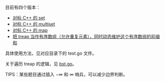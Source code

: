目前有四个版本：

- [对标 C++ 的 set](./set/set.go)
- [对标 C++ 的 multiset](./multiset/multiset.go)
- [对标 C++ 的 map](./map/map.go)
- [把 treap 当作有序数组（允许重复元素），同时动态维护这个有序数组的前缀和](./prefixsum/prefixsum.go)

具体使用方法，见对应目录下的 test.go 文件。

关于遍历 treap 的逻辑，见 [bst.go](../bst.go)。

TIPS：某些题目通过插入 $-\infty$ 和 $\infty$ 哨兵，可以减少边界判断。
